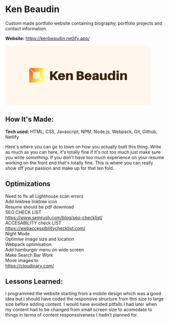 # Ken Beaudin

Custom made portfolio website containing biography, portfolio projects and contact information.

**Website:** https://kenbeaudin.netlify.app/

<a target="_blank" href="https://kenbeaudin.netlify.app/">
    <img src="src/img/ken-beaudin-banner.png" height="190px" alt="Twitter Assitance App"/>
</a>

## How It's Made:

**Tech used:** HTML, CSS, Javascript, NPM, Node.js, Webpack, Git, Github, Netlify

Here's where you can go to town on how you actually built this thing. Write as much as you can here, it's totally fine if it's not too much just make sure you write _something_. If you don't have too much experience on your resume working on the front end that's totally fine. This is where you can really show off your passion and make up for that ten fold.

## Optimizations

Need to fix all Lighthouse scan errors
<br>
Add linktree linktree icon
<br>
Resume should be pdf download
<br>
SEO CHECK LIST
<br>
https://www.semrush.com/blog/seo-checklist/
<br>
ACCESABILITY check LIST
<br>
https://webaccessibilitychecklist.com/
<br>
Night Mode
<br>
Optimise image size and location
<br>
Webpack optimisation
<br>
Add hamburger menu on wide screen
<br>
Make Search Bar Work
<br>
Move images to
<br>
https://cloudinary.com/

## Lessons Learned:

I programmed the website starting from a mobile design which was a good idea but I should have coded the responsive structure from this size to large size
before adding content. I would have avoided pitfalls I had later when my content had to be changed from small screen size to acomodate to things in terms of content responssiveness I hadn't planned for.
